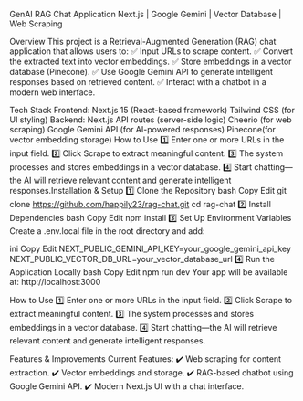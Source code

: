 GenAI RAG Chat Application
Next.js | Google Gemini | Vector Database | Web Scraping

Overview
This project is a Retrieval-Augmented Generation (RAG) chat application that allows users to:
✅ Input URLs to scrape content.
✅ Convert the extracted text into vector embeddings.
✅ Store embeddings in a vector database (Pinecone).
✅ Use Google Gemini API to generate intelligent responses based on retrieved content.
✅ Interact with a chatbot in a modern web interface.

Tech Stack
Frontend:
Next.js 15 (React-based framework)
Tailwind CSS (for UI styling)
Backend:
Next.js API routes (server-side logic)
Cheerio (for web scraping)
Google Gemini API (for AI-powered responses)
Pinecone(for vector embedding storage)
How to Use
1️⃣ Enter one or more URLs in the input field.
2️⃣ Click Scrape to extract meaningful content.
3️⃣ The system processes and stores embeddings in a vector database.
4️⃣ Start chatting—the AI will retrieve relevant content and generate intelligent responses.Installation & Setup
1️⃣ Clone the Repository
bash
Copy
Edit
git clone https://github.com/happily23/rag-chat.git
cd rag-chat
2️⃣ Install Dependencies
bash
Copy
Edit
npm install
3️⃣ Set Up Environment Variables
Create a .env.local file in the root directory and add:

ini
Copy
Edit
NEXT_PUBLIC_GEMINI_API_KEY=your_google_gemini_api_key
NEXT_PUBLIC_VECTOR_DB_URL=your_vector_database_url
4️⃣ Run the Application Locally
bash
Copy
Edit
npm run dev
Your app will be available at: http://localhost:3000

How to Use
1️⃣ Enter one or more URLs in the input field.
2️⃣ Click Scrape to extract meaningful content.
3️⃣ The system processes and stores embeddings in a vector database.
4️⃣ Start chatting—the AI will retrieve relevant content and generate intelligent responses.

Features & Improvements
Current Features:
✔️ Web scraping for content extraction.
✔️ Vector embeddings and storage.
✔️ RAG-based chatbot using Google Gemini API.
✔️ Modern Next.js UI with a chat interface.
